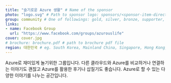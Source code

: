 ```yaml
---
title: "슬기로운 Azure 생활" # Name of the sponsor
photo: "logo.svg" # Path to sponsor logo: sponsors/<sponsor-item-directory>/logo.png
group: community # One of followings: gold, silver, bronze, supporter, infra, record, videoi18n, swag, partner
links:
- name: Facebook Group
  url: "https://www.facebook.com/groups/azurouslife"
cover: cover.jpg
# brochure: brochure.pdf # path to brochure pdf file
region: 대한민국 # eg. South Korea, Mainland China, Singapore, Hong Kong, Taiwan ...
---
```


Azure로 재미있게 놀기위한 그룹입니다. 다른 클라우드와 Azure를 비교하거나 연결하는 이야기도 괜찮고 Azure를 활용한 후기나 삽질기도 좋습니다. Azure로 할 수 있는 다양한 이야기를 나누는 공간입니다.